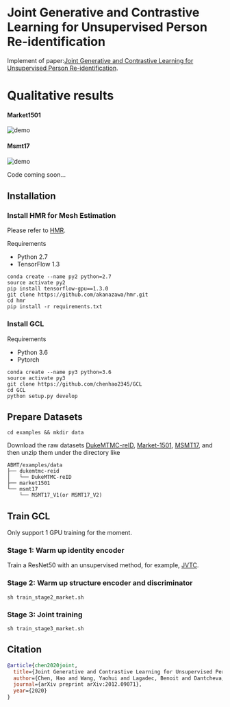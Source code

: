 # Joint Generative and Contrastive Learning for Unsupervised Person Re-identification

Implement of paper:[Joint Generative and Contrastive Learning for Unsupervised Person Re-identification](https://arxiv.org/pdf/2012.09071.pdf).

# Qualitative results
#### Market1501
![demo](figs/supp1.png)
#### Msmt17
![demo](figs/supp3.png)

Code coming soon...

## Installation

### Install HMR for Mesh Estimation
Please refer to [HMR](https://github.com/akanazawa/hmr).

Requirements
* Python 2.7
* TensorFlow 1.3 
```shell
conda create --name py2 python=2.7
source activate py2
pip install tensorflow-gpu==1.3.0
git clone https://github.com/akanazawa/hmr.git
cd hmr
pip install -r requirements.txt
```

### Install GCL
Requirements
* Python 3.6
* Pytorch
```shell
conda create --name py3 python=3.6
source activate py3
git clone https://github.com/chenhao2345/GCL
cd GCL
python setup.py develop
```

## Prepare Datasets

```shell
cd examples && mkdir data
```
Download the raw datasets [DukeMTMC-reID](https://arxiv.org/abs/1609.01775), [Market-1501](https://www.cv-foundation.org/openaccess/content_iccv_2015/papers/Zheng_Scalable_Person_Re-Identification_ICCV_2015_paper.pdf), [MSMT17](https://arxiv.org/abs/1711.08565),
and then unzip them under the directory like
```
ABMT/examples/data
├── dukemtmc-reid
│   └── DukeMTMC-reID
├── market1501
└── msmt17
    └── MSMT17_V1(or MSMT17_V2)
```

## Train GCL
Only support 1 GPU training for the moment.
### Stage 1: Warm up identity encoder
Train a ResNet50 with an unsupervised method, for example, [JVTC](https://github.com/ljn114514/JVTC).
### Stage 2: Warm up structure encoder and discriminator
```shell
sh train_stage2_market.sh
```

### Stage 3: Joint training
```shell
sh train_stage3_market.sh
```


## Citation
```bibtex
@article{chen2020joint,
  title={Joint Generative and Contrastive Learning for Unsupervised Person Re-identification},
  author={Chen, Hao and Wang, Yaohui and Lagadec, Benoit and Dantcheva, Antitza and Bremond, Francois},
  journal={arXiv preprint arXiv:2012.09071},
  year={2020}
}
```